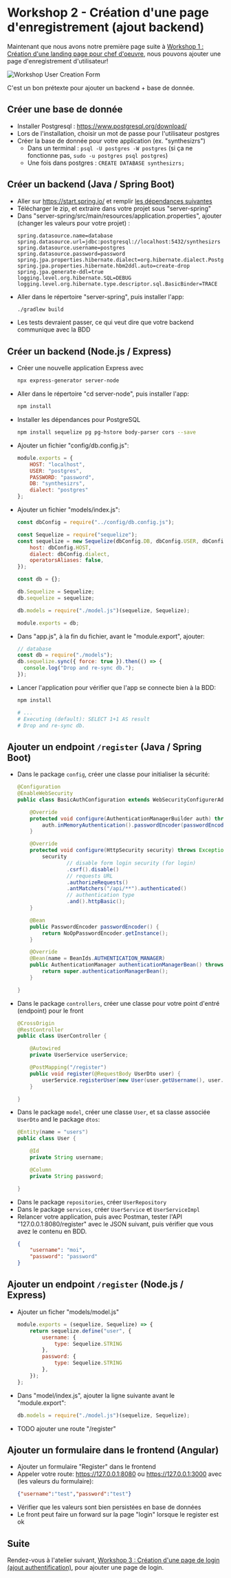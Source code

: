# Workshop 2 - Création d'une page d'enregistrement (ajout backend)

Maintenant que nous avons notre première page suite à [Workshop 1 : Création d'une landing page pour chef d'oeuvre](1-landing-page), nous pouvons ajouter une page d'enregistrement d'utilisateur!

![Workshop User Creation Form](./workshop-register.png)

C'est un bon prétexte pour ajouter un backend + base de donnée.

## Créer une base de donnée

- Installer Postgresql : https://www.postgresql.org/download/
- Lors de l'installation, choisir un mot de passe pour l'utilisateur postgres
- Créer la base de donnée pour votre application (ex. "synthesizrs")
    - Dans un terminal : `psql -U postgres -W postgres` (si ça ne fonctionne pas, `sudo -u postgres psql postgres`)
    - Une fois dans postgres : `CREATE DATABASE synthesizrs;`

## Créer un backend (Java / Spring Boot)

- Aller sur https://start.spring.io/ et remplir <a href="./workshop-backend-spring-bootstrap.png">les dépendances suivantes</a>
- Télécharger le zip, et extraire dans votre projet sous "server-spring"
- Dans "server-spring/src/main/resources/application.properties", ajouter (changer les valeurs pour votre projet) :
    ```properties
    spring.datasource.name=database
    spring.datasource.url=jdbc:postgresql://localhost:5432/synthesizrs
    spring.datasource.username=postgres
    spring.datasource.password=password
    spring.jpa.properties.hibernate.dialect=org.hibernate.dialect.PostgreSQL95Dialect
    spring.jpa.properties.hibernate.hbm2ddl.auto=create-drop
    spring.jpa.generate-ddl=true
    logging.level.org.hibernate.SQL=DEBUG
    logging.level.org.hibernate.type.descriptor.sql.BasicBinder=TRACE
    ```
- Aller dans le répertoire "server-spring", puis installer l'app:
    ```bash
    ./gradlew build
    ```
- Les tests devraient passer, ce qui veut dire que votre backend communique avec la BDD

## Créer un backend (Node.js / Express)

- Créer une nouvelle application Express avec
    ```bash
    npx express-generator server-node
    ```
- Aller dans le répertoire "cd server-node", puis installer l'app: 
    ```bash
    npm install
    ```
- Installer les dépendances pour PostgreSQL
    ```bash
    npm install sequelize pg pg-hstore body-parser cors --save
    ```
- Ajouter un fichier "config/db.config.js":
    ```javascript
    module.exports = {
        HOST: "localhost",
        USER: "postgres",
        PASSWORD: "password",
        DB: "synthesizrs",
        dialect: "postgres"
    };
    ```
- Ajouter un fichier "models/index.js":
    ```javascript
    const dbConfig = require("../config/db.config.js");
    
    const Sequelize = require("sequelize");
    const sequelize = new Sequelize(dbConfig.DB, dbConfig.USER, dbConfig.PASSWORD, {
        host: dbConfig.HOST,
        dialect: dbConfig.dialect,
        operatorsAliases: false,
    });
    
    const db = {};
    
    db.Sequelize = Sequelize;
    db.sequelize = sequelize;
    
    db.models = require("./model.js")(sequelize, Sequelize);
    
    module.exports = db;
    ```
- Dans "app.js", à la fin du fichier, avant le "module.export", ajouter:
    ```javascript
    // database
    const db = require("./models");
    db.sequelize.sync({ force: true }).then(() => {
      console.log("Drop and re-sync db.");
    });
    ```
- Lancer l'application pour vérifier que l'app se connecte bien à la BDD:
    ```bash
    npm install
    
    # ...
    # Executing (default): SELECT 1+1 AS result
    # Drop and re-sync db.
    ```

## Ajouter un endpoint `/register` (Java / Spring Boot)

- Dans le package `config`, créer une classe pour initialiser la sécurité:
    ```java
    @Configuration
    @EnableWebSecurity
    public class BasicAuthConfiguration extends WebSecurityConfigurerAdapter {
    
        @Override
        protected void configure(AuthenticationManagerBuilder auth) throws Exception {
            auth.inMemoryAuthentication().passwordEncoder(passwordEncoder());
        }
    
        @Override
        protected void configure(HttpSecurity security) throws Exception {
            security
                    // disable form login security (for login)
                    .csrf().disable()
                    // requests URL
                    .authorizeRequests()
                    .antMatchers("/api/**").authenticated()
                    // authentication type
                    .and().httpBasic();
        }
    
        @Bean
        public PasswordEncoder passwordEncoder() {
            return NoOpPasswordEncoder.getInstance();
        }
    
        @Override
        @Bean(name = BeanIds.AUTHENTICATION_MANAGER)
        public AuthenticationManager authenticationManagerBean() throws Exception {
            return super.authenticationManagerBean();
        }
    
    }
    ```
- Dans le package `controllers`, créer une classe pour votre point d'entré (endpoint) pour le front
    ```java
    @CrossOrigin
    @RestController
    public class UserController {
    
        @Autowired
        private UserService userService;
    
        @PostMapping("/register")
        public void register(@RequestBody UserDto user) {
            userService.registerUser(new User(user.getUsername(), user.getPassword()));
        }
    
    }
    ```
- Dans le package `model`, créer une classe `User`, et sa classe associée `UserDto` and le package `dtos`:
    ```java
    @Entity(name = "users")
    public class User {
    
        @Id
        private String username;
    
        @Column
        private String password;
    
    }
    ```
- Dans le package `repositories`, créer `UserRepository`
- Dans le package `services`, créer `UserService` et `UserServiceImpl`
- Relancer votre application, puis avec Postman, tester l'API "127.0.0.1:8080/register" avec le JSON suivant, puis vérifier que vous avez le contenu en BDD.
    ```json
    {
        "username": "moi",
        "password": "password"
    }
    ```

## Ajouter un endpoint `/register` (Node.js / Express)

- Ajouter un ficher "models/model.js"
    ```javascript
    module.exports = (sequelize, Sequelize) => {
        return sequelize.define("user", {
            username: {
                type: Sequelize.STRING
            },
            password: {
                type: Sequelize.STRING
            },
        });
    };
    ```
- Dans "model/index.js", ajouter la ligne suivante avant le "module.export":
    ```javascript
    db.models = require("./model.js")(sequelize, Sequelize);
    ```
- TODO ajouter une route "/register"

## Ajouter un formulaire dans le frontend (Angular)

- Ajouter un formulaire "Register" dans le frontend
- Appeler votre route: https://127.0.0.1:8080 ou https://127.0.0.1:3000 avec (les valeurs du formulaire):
    ```json
    {"username":"test","password":"test"}
    ```
- Vérifier que les valeurs sont bien persistées en base de données
- Le front peut faire un forward sur la page "login" lorsque le register est ok

## Suite

Rendez-vous à l'atelier suivant, [Workshop 3 : Création d'une page de login (ajout authentification)](../3-login), pour ajouter une page de login.
